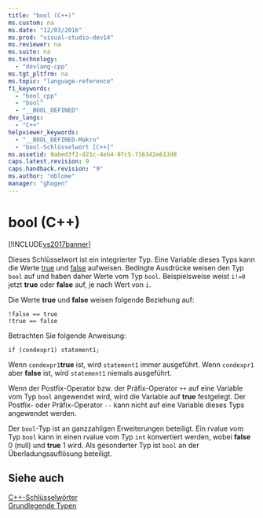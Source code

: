 ```yaml
---
title: "bool (C++)"
ms.custom: na
ms.date: "12/03/2016"
ms.prod: "visual-studio-dev14"
ms.reviewer: na
ms.suite: na
ms.technology: 
  - "devlang-cpp"
ms.tgt_pltfrm: na
ms.topic: "language-reference"
f1_keywords: 
  - "bool_cpp"
  - "bool"
  - "__BOOL_DEFINED"
dev_langs: 
  - "C++"
helpviewer_keywords: 
  - "__BOOL_DEFINED-Makro"
  - "bool-Schlüsselwort [C++]"
ms.assetid: 9abed3f2-d21c-4eb4-97c5-716342e613d8
caps.latest.revision: 9
caps.handback.revision: "9"
ms.author: "mblome"
manager: "ghogen"
---
```

# bool (C++)
[!INCLUDE[vs2017banner](../assembler/inline/includes/vs2017banner.md)]

Dieses Schlüsselwort ist ein integrierter Typ.  Eine Variable dieses Typs kann die Werte [true](../cpp/true-cpp.md) und [false](../cpp/false-cpp.md) aufweisen.  Bedingte Ausdrücke weisen den Typ `bool` auf und haben daher Werte vom Typ `bool`.  Beispielsweise weist `i!=0` jetzt **true** oder **false** auf, je nach Wert von `i`.  
  
 Die Werte **true** und **false** weisen folgende Beziehung auf:  
  
```  
!false == true  
!true == false  
```  
  
 Betrachten Sie folgende Anweisung:  
  
```  
if (condexpr1) statement1;   
```  
  
 Wenn `condexpr1`**true** ist, wird `statement1` immer ausgeführt. Wenn `condexpr1` aber **false** ist, wird `statement1` niemals ausgeführt.  
  
 Wenn der Postfix\-Operator bzw. der Präfix\-Operator `++` auf eine Variable vom Typ `bool` angewendet wird, wird die Variable auf **true** festgelegt.  Der Postfix\- oder Präfix\-Operator `--` kann nicht auf eine Variable dieses Typs angewendet werden.  
  
 Der `bool`\-Typ ist an ganzzahligen Erweiterungen beteiligt.  Ein rvalue vom Typ `bool` kann in einen rvalue vom Typ `int` konvertiert werden, wobei **false** 0 \(null\) und **true** 1 wird.  Als gesonderter Typ ist `bool` an der Überladungsauflösung beteiligt.  
  
## Siehe auch  
 [C\+\+\-Schlüsselwörter](../cpp/keywords-cpp.md)   
 [Grundlegende Typen](../cpp/fundamental-types-cpp.md)